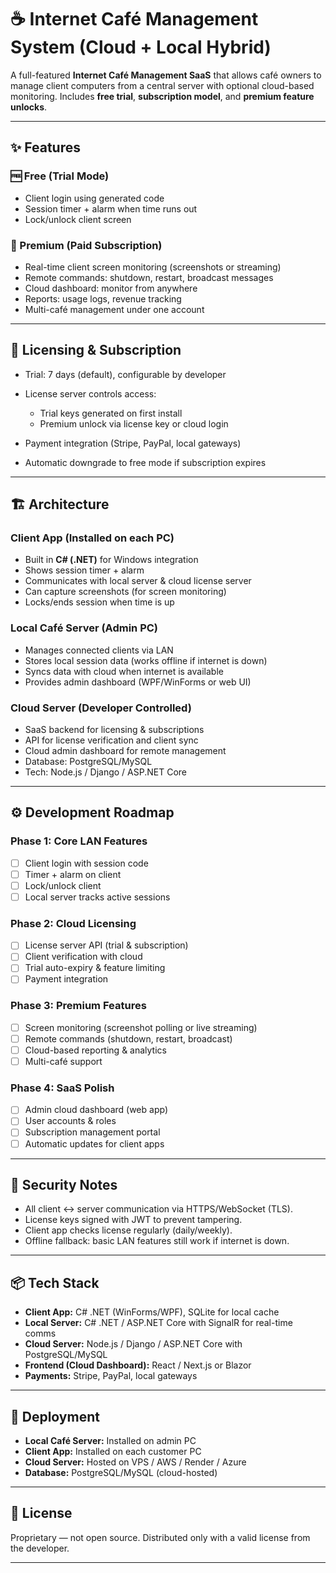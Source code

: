 # ☕ Internet Café Management System (Cloud + Local Hybrid)

A full-featured **Internet Café Management SaaS** that allows café owners to manage client computers from a central server with optional cloud-based monitoring.
Includes **free trial**, **subscription model**, and **premium feature unlocks**.

---

## ✨ Features

### 🆓 Free (Trial Mode)

* Client login using generated code
* Session timer + alarm when time runs out
* Lock/unlock client screen

### 💎 Premium (Paid Subscription)

* Real-time client screen monitoring (screenshots or streaming)
* Remote commands: shutdown, restart, broadcast messages
* Cloud dashboard: monitor from anywhere
* Reports: usage logs, revenue tracking
* Multi-café management under one account

---

## 🔑 Licensing & Subscription

* Trial: 7 days (default), configurable by developer
* License server controls access:

  * Trial keys generated on first install
  * Premium unlock via license key or cloud login
* Payment integration (Stripe, PayPal, local gateways)
* Automatic downgrade to free mode if subscription expires

---

## 🏗️ Architecture

### **Client App (Installed on each PC)**

* Built in **C# (.NET)** for Windows integration
* Shows session timer + alarm
* Communicates with local server & cloud license server
* Can capture screenshots (for screen monitoring)
* Locks/ends session when time is up

### **Local Café Server (Admin PC)**

* Manages connected clients via LAN
* Stores local session data (works offline if internet is down)
* Syncs data with cloud when internet is available
* Provides admin dashboard (WPF/WinForms or web UI)

### **Cloud Server (Developer Controlled)**

* SaaS backend for licensing & subscriptions
* API for license verification and client sync
* Cloud admin dashboard for remote management
* Database: PostgreSQL/MySQL
* Tech: Node.js / Django / ASP.NET Core

---

## ⚙️ Development Roadmap

### Phase 1: Core LAN Features

* [ ] Client login with session code
* [ ] Timer + alarm on client
* [ ] Lock/unlock client
* [ ] Local server tracks active sessions

### Phase 2: Cloud Licensing

* [ ] License server API (trial & subscription)
* [ ] Client verification with cloud
* [ ] Trial auto-expiry & feature limiting
* [ ] Payment integration

### Phase 3: Premium Features

* [ ] Screen monitoring (screenshot polling or live streaming)
* [ ] Remote commands (shutdown, restart, broadcast)
* [ ] Cloud-based reporting & analytics
* [ ] Multi-café support

### Phase 4: SaaS Polish

* [ ] Admin cloud dashboard (web app)
* [ ] User accounts & roles
* [ ] Subscription management portal
* [ ] Automatic updates for client apps

---

## 🔐 Security Notes

* All client ↔ server communication via HTTPS/WebSocket (TLS).
* License keys signed with JWT to prevent tampering.
* Client app checks license regularly (daily/weekly).
* Offline fallback: basic LAN features still work if internet is down.

---

## 📦 Tech Stack

* **Client App:** C# .NET (WinForms/WPF), SQLite for local cache
* **Local Server:** C# .NET / ASP.NET Core with SignalR for real-time comms
* **Cloud Server:** Node.js / Django / ASP.NET Core with PostgreSQL/MySQL
* **Frontend (Cloud Dashboard):** React / Next.js or Blazor
* **Payments:** Stripe, PayPal, local gateways

---

## 🚀 Deployment

* **Local Café Server:** Installed on admin PC
* **Client App:** Installed on each customer PC
* **Cloud Server:** Hosted on VPS / AWS / Render / Azure
* **Database:** PostgreSQL/MySQL (cloud-hosted)

---

## 📜 License

Proprietary — not open source.
Distributed only with a valid license from the developer.

---
